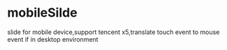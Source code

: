 # mobileSilde
slide for mobile device,support tencent x5,translate touch event to mouse event if in desktop environment
